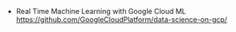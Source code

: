 - Real Time Machine Learning with Google Cloud ML
https://github.com/GoogleCloudPlatform/data-science-on-gcp/